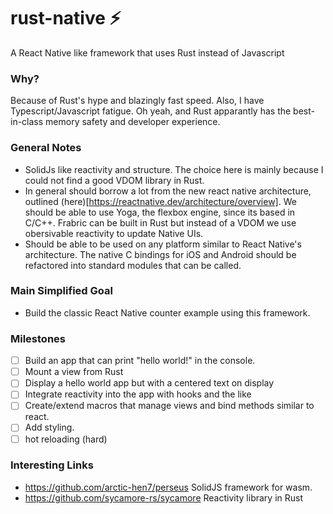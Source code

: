# rust-native ⚡️
A React Native like framework that uses Rust instead of Javascript

### Why?
Because of Rust's hype and blazingly fast speed. Also, I have Typescript/Javascript fatigue. Oh yeah, and Rust apparantly has the best-in-class memory safety and developer experience.

### General Notes
 - SolidJs like reactivity and structure. The choice here is mainly because I could not find a good VDOM library in Rust.
 - In general should borrow a lot from the new react native architecture, outlined (here)[https://reactnative.dev/architecture/overview].
   We should be able to use Yoga, the flexbox engine, since its based in C/C++. Frabric can be built in Rust but instead of a VDOM
   we use obersivable reactivity to update Native UIs.
 - Should be able to be used on any platform similar to React Native's architecture. The native C bindings for iOS and Android should be
   refactored into standard modules that can be called.
   
### Main Simplified Goal
 - Build the classic React Native counter example using this framework.

### Milestones
 - [ ] Build an app that can print "hello world!" in the console.
 - [ ] Mount a view from Rust
 - [ ] Display a hello world app but with a centered text on display
 - [ ] Integrate reactivity into the app with hooks and the like
 - [ ] Create/extend macros that manage views and bind methods similar to react.
 - [ ] Add styling.
 - [ ] hot reloading (hard)

### Interesting Links
 - https://github.com/arctic-hen7/perseus
   SolidJS framework for wasm.
 - https://github.com/sycamore-rs/sycamore
   Reactivity library in Rust
